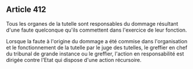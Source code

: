 Article 412
----
Tous les organes de la tutelle sont responsables du dommage résultant d'une
faute quelconque qu'ils commettent dans l'exercice de leur fonction.

Lorsque la faute à l'origine du dommage a été commise dans l'organisation et le
fonctionnement de la tutelle par le juge des tutelles, le greffier en chef du
tribunal de grande instance ou le greffier, l'action en responsabilité est
dirigée contre l'Etat qui dispose d'une action récursoire.
